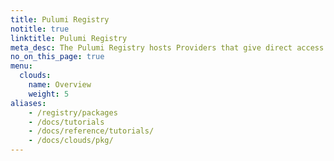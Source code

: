 ```yaml
---
title: Pulumi Registry
notitle: true
linktitle: Pulumi Registry
meta_desc: The Pulumi Registry hosts Providers that give direct access to all of a cloud provider’s resources and Components for common cloud architectures.
no_on_this_page: true
menu:
  clouds:
    name: Overview
    weight: 5
aliases:
    - /registry/packages
    - /docs/tutorials
    - /docs/reference/tutorials/
    - /docs/clouds/pkg/
---
```

